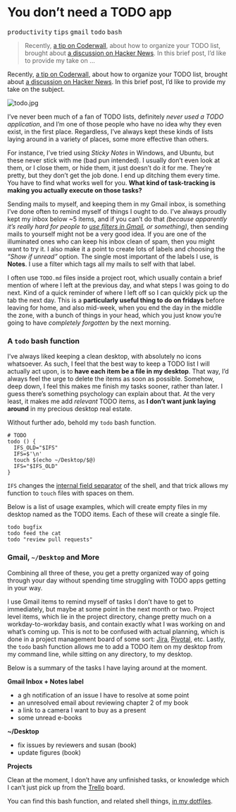 <div></div>

<h1>You don&#x2019;t need a TODO app</h1>

<p><kbd>productivity</kbd> <kbd>tips</kbd> <kbd>gmail</kbd> <kbd>todo</kbd> <kbd>bash</kbd></p>

<blockquote><p>Recently, <a href="https://coderwall.com/p/kpd7ra" target="_blank">a tip on Coderwall</a>, about how to organize your TODO list, brought about <a href="https://news.ycombinator.com/item?id=7162131" target="_blank">a discussion on Hacker News</a>. In this brief post, I&#x2019;d like to provide my take on &#x2026;</p></blockquote>

<div><p>Recently, <a href="https://coderwall.com/p/kpd7ra" target="_blank">a tip on Coderwall</a>, about how to organize your TODO list, brought about <a href="https://news.ycombinator.com/item?id=7162131" target="_blank">a discussion on Hacker News</a>. In this brief post, I&#x2019;d like to provide my take on the subject.</p></div>

<div></div>

<div><p><img src="https://i.imgur.com/OvMZBs9.jpg" alt="todo.jpg"></p> <p>I&#x2019;ve never been much of a fan of TODO lists, definitely <em>never used a TODO application</em>, and I&#x2019;m one of those people who have no idea why they even exist, in the first place. Regardless, I&#x2019;ve always kept these kinds of lists laying around in a variety of places, some more effective than others.</p> <p>For instance, I&#x2019;ve tried using <em>Sticky Notes</em> in Windows, and Ubuntu, but these never stick with me (bad pun intended). I usually don&#x2019;t even look at them, or I close them, or hide them, it just doesn&#x2019;t do it for me. They&#x2019;re pretty, but they don&#x2019;t get the job done. I end up ditching them every time. You have to find what works well for you. <strong>What kind of task-tracking is making you actually execute on those tasks?</strong></p></div>

<div><p>Sending mails to myself, and keeping them in my Gmail inbox, is something I&#x2019;ve done often to remind myself of things I ought to do. I&#x2019;ve always proudly kept my inbox below ~5 items, and if you can&#x2019;t do that <em>(because apparently it&#x2019;s really hard for people to <a href="https://support.google.com/mail/answer/6579?hl=en" target="_blank" aria-label="Using Filters, Gmail Help">use filters in Gmail</a>, or something)</em>, then sending mails to yourself might not be a very good idea. If you are one of the illuminated ones who can keep his inbox clean of spam, then you might want to try it. I also make it a point to create lots of labels and choosing the <em>&#x201C;Show if unread&#x201D;</em> option. The single most important of the labels I use, is <strong>Notes</strong>. I use a filter which tags all my mails to self with that label.</p> <p>I often use <code class="md-code md-code-inline">TODO.md</code> files inside a project root, which usually contain a brief mention of where I left at the previous day, and what steps I was going to do next. Kind of a quick reminder of where I left off so I can quickly pick up the tab the next day. This is a <strong>particularly useful thing to do on fridays</strong> before leaving for home, and also mid-week, when you end the day in the middle the zone, with a bunch of things in your head, which you just know you&#x2019;re going to have <em>completely forgotten</em> by the next morning.</p> <h3 id="a-todo-bash-function">A <code class="md-code md-code-inline">todo</code> bash function</h3> <p>I&#x2019;ve always liked keeping a clean desktop, with absolutely no icons whatsoever. As such, I feel that the best way to keep a TODO list I will actually act upon, is to <strong>have each item be a file in my desktop</strong>. That way, I&#x2019;d always feel the urge to delete the items as soon as possible. Somehow, deep down, I feel this makes me finish my tasks sooner, rather than later. I guess there&#x2019;s something psychology can explain about that. At the very least, it makes me add <em>relevant</em> TODO items, as <strong>I don&#x2019;t want junk laying around</strong> in my precious desktop real estate.</p> <p>Without further ado, behold my <code class="md-code md-code-inline">todo</code> bash function.</p> <pre class="md-code-block"><code class="md-code md-lang-bash"><span class="md-code-comment"># TODO</span>
<span class="md-code-function"><span class="md-code-title">todo</span></span> () {
  IFS_OLD=<span class="md-code-string">&quot;<span class="md-code-variable">$IFS</span>&quot;</span>
  IFS=$<span class="md-code-string">&apos;\n&apos;</span>
  touch $(<span class="md-code-built_in">echo</span> ~/Desktop/<span class="md-code-variable">$@</span>)
  IFS=<span class="md-code-string">&quot;<span class="md-code-variable">$IFS_OLD</span>&quot;</span>
}
</code></pre> <p><code class="md-code md-code-inline">IFS</code> changes the <a href="http://en.wikipedia.org/wiki/Internal_field_separator" target="_blank" aria-label="Internal field separator, Wikipedia">internal field separator</a> of the shell, and that trick allows my function to <code class="md-code md-code-inline">touch</code> files with spaces on them.</p> <p>Below is a list of usage examples, which will create empty files in my desktop named as the TODO items. Each of these will create a single file.</p> <pre class="md-code-block"><code class="md-code md-lang-bash">todo bugfix
todo feed the cat
todo <span class="md-code-string">&quot;review pull requests&quot;</span>
</code></pre> <h3 id="gmail-desktop-and-more">Gmail, <code class="md-code md-code-inline">~/Desktop</code> and More</h3> <p>Combining all three of these, you get a pretty organized way of going through your day without spending time struggling with TODO apps getting in your way.</p> <p>I use Gmail items to remind myself of tasks I don&#x2019;t have to get to immediately, but maybe at some point in the next month or two. Project level items, which lie in the project directory, change pretty much on a workday-to-workday basis, and contain exactly what I was working on and what&#x2019;s coming up. This is not to be confused with actual planning, which is done in a project management board of some sort: <a href="https://www.atlassian.com/software/jira" target="_blank" aria-label="Jira Project Management and Issue Tracking">Jira</a>, <a href="https://www.pivotaltracker.com/" target="_blank" aria-label="Pivotal Tracker">Pivotal</a>, etc. Lastly, the <code class="md-code md-code-inline">todo</code> bash function allows me to add a TODO item on my desktop from my command line, while sitting on any directory, to my desktop.</p> <p>Below is a summary of the tasks I have laying around at the moment.</p> <p><strong>Gmail Inbox + Notes label</strong></p> <ul> <li>a gh notification of an issue I have to resolve at some point</li> <li>an unresolved email about reviewing chapter 2 of my book</li> <li>a link to a camera I want to buy as a present</li> <li>some unread e-books</li> </ul> <p><strong>~/Desktop</strong></p> <ul> <li>fix issues by reviewers and susan (book)</li> <li>update figures (book)</li> </ul> <p><strong>Projects</strong></p> <p>Clean at the moment, I don&#x2019;t have any unfinished tasks, or knowledge which I can&#x2019;t just pick up from the <a href="https://trello.com/" target="_blank" aria-label="Trello Project Management">Trello</a> board.</p> <p>You can find this bash function, and related shell things, <a href="https://github.com/bevacqua/dotfiles/blob/0ba35a82c9d876a92e9841f96f6a2d5da5e345c1/zsh/aliases#L4-L10" target="_blank" aria-label="bevacqua/dotfiles aliases on GitHub">in my dotfiles</a>.</p></div>
